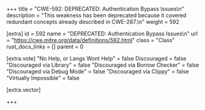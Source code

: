 +++
title = "CWE-592: DEPRECATED: Authentication Bypass Issues\n"
description = "This weakness has been deprecated because it covered redundant concepts already described in CWE-287.\n"
weight = 592

[extra]
id = 592
name = "DEPRECATED: Authentication Bypass Issues\n"
url = "https://cwe.mitre.org/data/definitions/592.html"
class = "Class"
rust_docs_links = []
parent = 0

[extra.vote]
"No Help, or Langs Wont Help" = false
Discouraged = false
"Discouraged via Library" = false
"Discouraged via Borrow Checker" = false
"Discouraged via Debug Mode" = false
"Discouraged via Clippy" = false
"Virtually Impossible" = false

[extra.vector]

+++